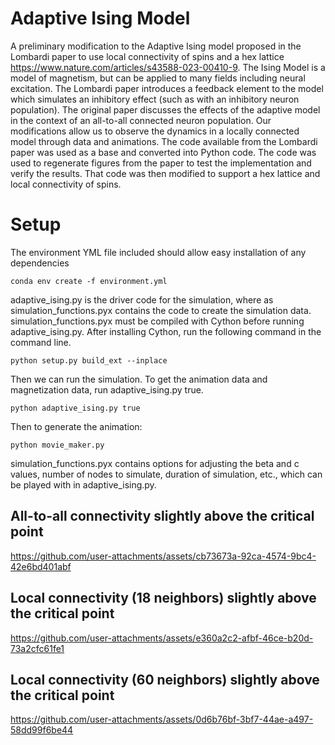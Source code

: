 # Adaptive Ising Model

A preliminary modification to the Adaptive Ising model proposed in the Lombardi paper to use local connectivity of spins and a hex lattice https://www.nature.com/articles/s43588-023-00410-9.  The Ising Model is a model of magnetism, but can be applied to many fields including neural excitation. The Lombardi paper introduces a feedback element to the model which simulates an inhibitory effect (such as with an inhibitory neuron population). The original paper discusses the effects of the adaptive model in the context of an all-to-all connected neuron population. Our modifications allow us to observe the dynamics in a locally connected model through data and animations. The code available from the Lombardi paper was used as a base and converted into Python code. The code was used to regenerate figures from the paper to test the implementation and verify the results. That code was then modified to support a hex lattice and local connectivity of spins.

# Setup
The environment YML file included should allow easy installation of any dependencies 

``conda env create -f environment.yml``

adaptive_ising.py is the driver code for the simulation, where as simulation_functions.pyx contains the code to create the simulation data. simulation_functions.pyx must be compiled with Cython before running adaptive_ising.py. After installing Cython, run the following command in the command line.

``python setup.py build_ext --inplace``

Then we can run the simulation. To get the animation data and magnetization data, run adaptive_ising.py true.

``python adaptive_ising.py true`` 

Then to generate the animation:

``python movie_maker.py``

simulation_functions.pyx contains options for adjusting the beta and c values, number of nodes to simulate, duration of simulation, etc., which can be played with in adaptive_ising.py.

## All-to-all connectivity slightly above the critical point
https://github.com/user-attachments/assets/cb73673a-92ca-4574-9bc4-42e6bd401abf

## Local connectivity (18 neighbors) slightly above the critical point
https://github.com/user-attachments/assets/e360a2c2-afbf-46ce-b20d-73a2cfc61fe1

## Local connectivity (60 neighbors) slightly above the critical point
https://github.com/user-attachments/assets/0d6b76bf-3bf7-44ae-a497-58dd99f6be44




